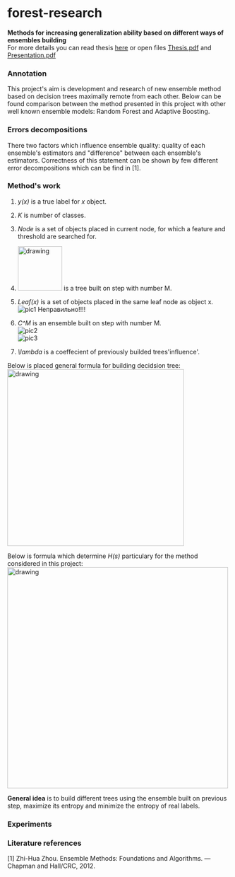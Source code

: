 # forest-research  

**Methods for increasing generalization ability based on different ways of ensembles building**  
For more details you can read thesis [here](https://drive.google.com/file/d/1M7FgkAItIhg1ZWPQyGKXwgsgjx2zPRVL/view) or open files [Thesis.pdf](https://github.com/dm-medvedev/forest-research/blob/master/Thesis.pdf) and [Presentation.pdf](https://github.com/dm-medvedev/forest-research/blob/master/Presentation.pdf)

### Annotation  
This project's aim is development and research of new ensemble method based on decision trees maximally remote from each other.
Below can be found comparison between the method presented in this project  with other well known ensemble models: Random Forest and Adaptive Boosting.

### Errors decompositions  
There two factors which influence ensemble quality: quality of each ensemble's estimators and "difference" between each ensemble's estimators. Correctness of this statement can be shown by few different error decompositions which can be find in [1].

### Method's work  
1. *y(x)* is a true label for *x* object.

2. *K* is number of classes.

3. *Node* is a set of objects placed in current node, for which a feature and threshold are searched for.

4. <img src="https://github.com/dm-medvedev/forest-research/blob/master/pictures/EQ0.png" alt="drawing" width="100"/> is a tree built on step with number M. 

5. *Leaf(x)* is a set of objects placed in the same leaf node as object x.  
![pic1](https://github.com/dm-medvedev/forest-research/blob/master/pictures/EQ1.gif) Неправильно!!!!  

6. *C^M* is an ensemble built  on step with number M.  
![pic2](https://github.com/dm-medvedev/forest-research/blob/master/pictures/EQ2.gif)  
![pic3](https://github.com/dm-medvedev/forest-research/blob/master/pictures/EQ3.gif)  

7. *\lambda* is a coeffecient of previously builded trees'influence'.  

Below is placed general formula for building decidsion tree:  
<img src="https://github.com/dm-medvedev/forest-research/blob/master/pictures/EQ4.png" alt="drawing" width="400"/>  

Below is formula which determine *H(s)*  particulary for the method considered in this project:  
<img src="https://github.com/dm-medvedev/forest-research/blob/master/pictures/EQ5.png" alt="drawing" width="500"/>  


**General idea** is to build different trees using the ensemble built on previous step, maximize its entropy and minimize the entropy of real labels.  

### Experiments  

### Literature references
[1] Zhi-Hua Zhou. Ensemble Methods: Foundations and Algorithms. — Chapman and Hall/CRC, 2012.
